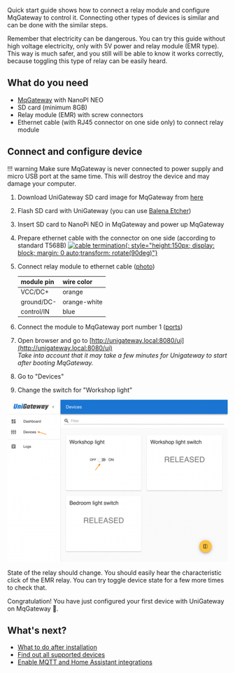 
Quick start guide shows how to connect a relay module and configure MqGateway to control it. Connecting other types of devices is similar and can be done with the similar steps.  

Remember that electricity can be dangerous. You can try this guide without high voltage electricity, only with 5V power and relay module (EMR type).
This way is much safer, and you still will be able to know it works correctly, because toggling this type of relay can be easily heard.


## What do you need
- [MqGateway](https://mqgateway.com) with NanoPI NEO
- SD card (minimum 8GB) 
- Relay module (EMR) with screw connectors
- Ethernet cable (with RJ45 connector on one side only) to connect relay module


## Connect and configure device

!!! warning 
    Make sure MqGateway is never connected to power supply and micro USB port at the same time. This will destroy the device and may damage your computer.

[//]: # (TODO Test whole procedure when ready)
1. Download UniGateway SD card image for MqGateway from [here](https://github.com/unigateway/unigateway/releases/latest/download/UniGateway_SDCardImage_MqGateway.img.xz) 

2. Flash SD card with UniGateway (you can use [Balena Etcher](https://www.balena.io/etcher/))

3. Insert SD card to NanoPi NEO in MqGateway and power up MqGateway

4. Prepare ethernet cable with the connector on one side (according to standard T568B)
   [![cable termination](images/T568B.png){: style="height:150px; display: block; margin: 0 auto;transform: rotate(90deg)"}](images/T568B.png)

5. Connect relay module to ethernet cable ([photo](images/relay-connected-1.jpg))

     | module pin | wire color   |
     |------------|--------------|
     | VCC/DC+    | orange       |
     | ground/DC- | orange-white |
     | control/IN | blue         |

6. Connect the module to MqGateway port number 1 ([ports](images/mqgateway-ports-numbers.jpg))
7. Open browser and go to [http://unigateway.local:8080/ui](http://unigateway.local:8080/ui)  
   _Take into account that it may take a few minutes for Unigateway to start after booting MqGateway._
8. Go to "Devices" 
9. Change the switch for "Workshop light"

![UniGateway devices UI](images/unigateway-quick-start-ui.png)

State of the relay should change. You should easily hear the characteristic click of the EMR relay. You can try toggle device state for a few more 
times to check that.


Congratulation! You have just configured your first device with UniGateway on MqGateway 🎉.

## What's next?

- [What to do after installation](installation.md#after-installation)
- [Find out all supported devices](supported-devices.md)
- [Enable MQTT and Home Assistant integrations](integration.md)

  
